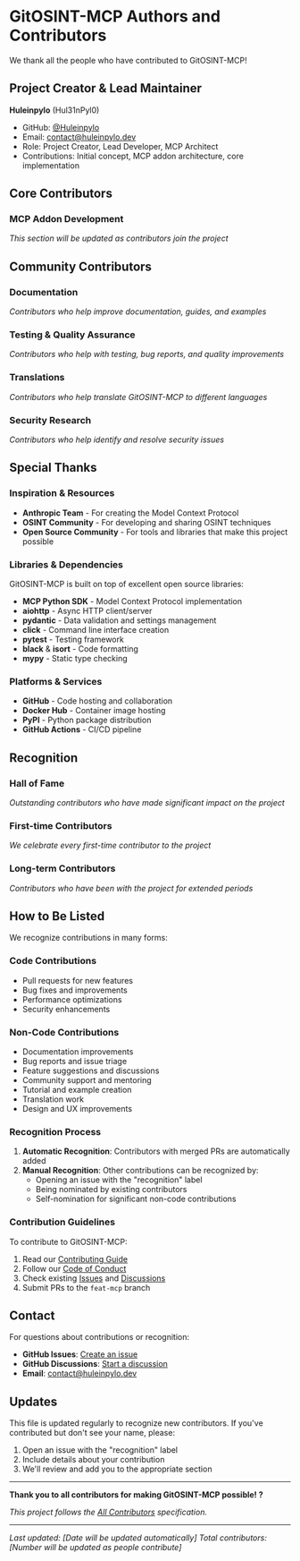 # GitOSINT-MCP Authors and Contributors

We thank all the people who have contributed to GitOSINT-MCP!

## Project Creator & Lead Maintainer

**Huleinpylo** (Hul31nPyl0)
- GitHub: [@Huleinpylo](https://github.com/Huleinpylo)
- Email: contact@huleinpylo.dev
- Role: Project Creator, Lead Developer, MCP Architect
- Contributions: Initial concept, MCP addon architecture, core implementation

## Core Contributors

### MCP Addon Development

*This section will be updated as contributors join the project*

<!-- Template for future contributors:
**[Name]**
- GitHub: [@username](https://github.com/username)
- Role: [Role/Specialization]
- Contributions: [Key contributions]
-->

## Community Contributors

### Documentation

*Contributors who help improve documentation, guides, and examples*

### Testing & Quality Assurance

*Contributors who help with testing, bug reports, and quality improvements*

### Translations

*Contributors who help translate GitOSINT-MCP to different languages*

### Security Research

*Contributors who help identify and resolve security issues*

## Special Thanks

### Inspiration & Resources

- **Anthropic Team** - For creating the Model Context Protocol
- **OSINT Community** - For developing and sharing OSINT techniques
- **Open Source Community** - For tools and libraries that make this project possible

### Libraries & Dependencies

GitOSINT-MCP is built on top of excellent open source libraries:

- **MCP Python SDK** - Model Context Protocol implementation
- **aiohttp** - Async HTTP client/server
- **pydantic** - Data validation and settings management
- **click** - Command line interface creation
- **pytest** - Testing framework
- **black** & **isort** - Code formatting
- **mypy** - Static type checking

### Platforms & Services

- **GitHub** - Code hosting and collaboration
- **Docker Hub** - Container image hosting
- **PyPI** - Python package distribution
- **GitHub Actions** - CI/CD pipeline

## Recognition

### Hall of Fame

*Outstanding contributors who have made significant impact on the project*

### First-time Contributors

*We celebrate every first-time contributor to the project*

### Long-term Contributors

*Contributors who have been with the project for extended periods*

## How to Be Listed

We recognize contributions in many forms:

### Code Contributions
- Pull requests for new features
- Bug fixes and improvements
- Performance optimizations
- Security enhancements

### Non-Code Contributions
- Documentation improvements
- Bug reports and issue triage
- Feature suggestions and discussions
- Community support and mentoring
- Tutorial and example creation
- Translation work
- Design and UX improvements

### Recognition Process

1. **Automatic Recognition**: Contributors with merged PRs are automatically added
2. **Manual Recognition**: Other contributions can be recognized by:
   - Opening an issue with the "recognition" label
   - Being nominated by existing contributors
   - Self-nomination for significant non-code contributions

### Contribution Guidelines

To contribute to GitOSINT-MCP:

1. Read our [Contributing Guide](CONTRIBUTING.md)
2. Follow our [Code of Conduct](CODE_OF_CONDUCT.md)
3. Check existing [Issues](https://github.com/Huleinpylo/GitOSINT-mcp/issues) and [Discussions](https://github.com/Huleinpylo/GitOSINT-mcp/discussions)
4. Submit PRs to the `feat-mcp` branch

## Contact

For questions about contributions or recognition:
- **GitHub Issues**: [Create an issue](https://github.com/Huleinpylo/GitOSINT-mcp/issues/new)
- **GitHub Discussions**: [Start a discussion](https://github.com/Huleinpylo/GitOSINT-mcp/discussions)
- **Email**: contact@huleinpylo.dev

## Updates

This file is updated regularly to recognize new contributors. If you've contributed but don't see your name, please:

1. Open an issue with the "recognition" label
2. Include details about your contribution
3. We'll review and add you to the appropriate section

---

**Thank you to all contributors for making GitOSINT-MCP possible! ?**

*This project follows the [All Contributors](https://allcontributors.org/) specification.*

---

*Last updated: [Date will be updated automatically]*
*Total contributors: [Number will be updated as people contribute]*